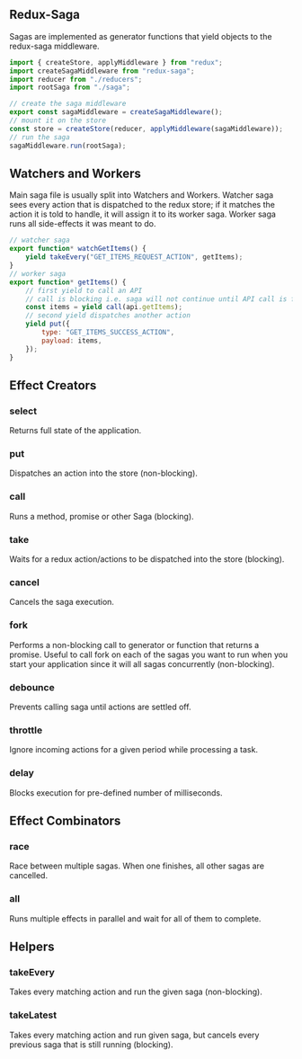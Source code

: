 ## Redux-Saga

Sagas are implemented as generator functions that yield objects to the redux-saga middleware.

```js
import { createStore, applyMiddleware } from "redux";
import createSagaMiddleware from "redux-saga";
import reducer from "./reducers";
import rootSaga from "./saga";

// create the saga middleware
export const sagaMiddleware = createSagaMiddleware();
// mount it on the store
const store = createStore(reducer, applyMiddleware(sagaMiddleware));
// run the saga
sagaMiddleware.run(rootSaga);
```

## Watchers and Workers

Main saga file is usually split into Watchers and Workers. Watcher saga sees every action that is dispatched to the redux store; if it matches the action it is told to handle, it will assign it to its worker saga. Worker saga runs all side-effects it was meant to do.

```js
// watcher saga
export function* watchGetItems() {
    yield takeEvery("GET_ITEMS_REQUEST_ACTION", getItems);
}
// worker saga
export function* getItems() {
    // first yield to call an API
    // call is blocking i.e. saga will not continue until API call is finished
    const items = yield call(api.getItems);
    // second yield dispatches another action
    yield put({
        type: "GET_ITEMS_SUCCESS_ACTION",
        payload: items,
    });
}
```

## Effect Creators

### select

Returns full state of the application.

### put

Dispatches an action into the store (non-blocking).

### call

Runs a method, promise or other Saga (blocking).

### take

Waits for a redux action/actions to be dispatched into the store (blocking).

### cancel

Cancels the saga execution.

### fork

Performs a non-blocking call to generator or function that returns a promise. Useful to call fork on each of the sagas you want to run when you start your application since it will all sagas concurrently (non-blocking).

### debounce

Prevents calling saga until actions are settled off.

### throttle

Ignore incoming actions for a given period while processing a task.

### delay

Blocks execution for pre-defined number of milliseconds.

## Effect Combinators

### race

Race between multiple sagas. When one finishes, all other sagas are cancelled.

### all

Runs multiple effects in parallel and wait for all of them to complete.

## Helpers

### takeEvery

Takes every matching action and run the given saga (non-blocking).

### takeLatest

Takes every matching action and run given saga, but cancels every previous saga that is still running (blocking).
